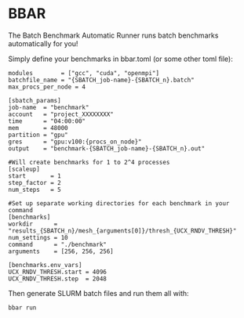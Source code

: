 # BBAR

The Batch Benchmark Automatic Runner runs batch benchmarks automatically for you!

Simply define your benchmarks in bbar.toml (or some other toml file):

	modules        = ["gcc", "cuda", "openmpi"]
	batchfile_name = "{SBATCH_job-name}-{SBATCH_n}.batch"
	max_procs_per_node = 4

	[sbatch_params]
	job-name  = "benchmark"
	account   = "project_XXXXXXXX"
	time      = "04:00:00"
	mem       = 48000
	partition = "gpu"
	gres      = "gpu:v100:{procs_on_node}"
	output    = "benchmark-{SBATCH_job-name}-{SBATCH_n}.out"

	#Will create benchmarks for 1 to 2^4 processes
	[scaleup]
	start       = 1
	step_factor = 2
	num_steps   = 5

	#Set up separate working directories for each benchmark in your command
	[benchmarks]
	workdir      = "results_{SBATCH_n}/mesh_{arguments[0]}/thresh_{UCX_RNDV_THRESH}"
	num_settings = 10
	command      = "./benchmark"
	arguments    = [256, 256, 256]

	[benchmarks.env_vars]  
	UCX_RNDV_THRESH.start = 4096
	UCX_RNDV_THRESH.step  = 2048

Then generate SLURM batch files and run them all with:

	bbar run 

